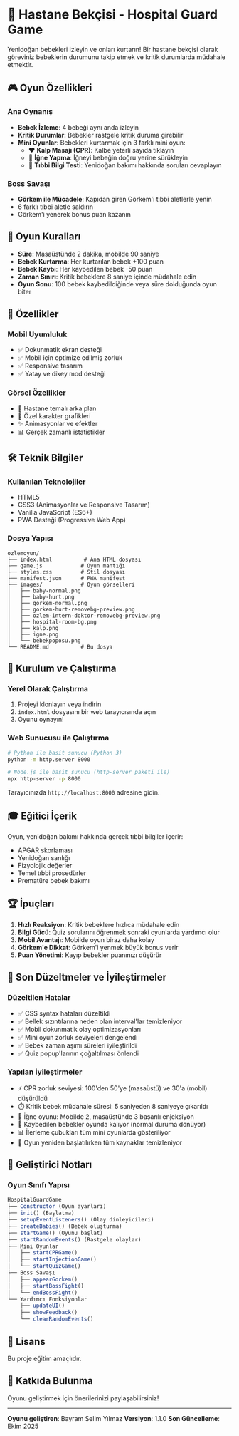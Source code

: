 # 🏥 Hastane Bekçisi - Hospital Guard Game

Yenidoğan bebekleri izleyin ve onları kurtarın! Bir hastane bekçisi olarak göreviniz bebeklerin durumunu takip etmek ve kritik durumlarda müdahale etmektir.

## 🎮 Oyun Özellikleri

### Ana Oynanış
- **Bebek İzleme**: 4 bebeği aynı anda izleyin
- **Kritik Durumlar**: Bebekler rastgele kritik duruma girebilir
- **Mini Oyunlar**: Bebekleri kurtarmak için 3 farklı mini oyun:
  - ❤️ **Kalp Masajı (CPR)**: Kalbe yeterli sayıda tıklayın
  - 💉 **İğne Yapma**: İğneyi bebeğin doğru yerine sürükleyin
  - 🧠 **Tıbbi Bilgi Testi**: Yenidoğan bakımı hakkında soruları cevaplayın

### Boss Savaşı
- **Görkem ile Mücadele**: Kapıdan giren Görkem'i tıbbi aletlerle yenin
- 6 farklı tıbbi aletle saldırın
- Görkem'i yenerek bonus puan kazanın

## 🎯 Oyun Kuralları

- **Süre**: Masaüstünde 2 dakika, mobilde 90 saniye
- **Bebek Kurtarma**: Her kurtarılan bebek +100 puan
- **Bebek Kaybı**: Her kaybedilen bebek -50 puan
- **Zaman Sınırı**: Kritik bebeklere 8 saniye içinde müdahale edin
- **Oyun Sonu**: 100 bebek kaybedildiğinde veya süre dolduğunda oyun biter

## 🎨 Özellikler

### Mobil Uyumluluk
- ✅ Dokunmatik ekran desteği
- ✅ Mobil için optimize edilmiş zorluk
- ✅ Responsive tasarım
- ✅ Yatay ve dikey mod desteği

### Görsel Özellikler
- 🏥 Hastane temalı arka plan
- 🎨 Özel karakter grafikleri
- ✨ Animasyonlar ve efektler
- 📊 Gerçek zamanlı istatistikler

## 🛠️ Teknik Bilgiler

### Kullanılan Teknolojiler
- HTML5
- CSS3 (Animasyonlar ve Responsive Tasarım)
- Vanilla JavaScript (ES6+)
- PWA Desteği (Progressive Web App)

### Dosya Yapısı
```
ozlemoyun/
├── index.html          # Ana HTML dosyası
├── game.js            # Oyun mantığı
├── styles.css         # Stil dosyası
├── manifest.json      # PWA manifest
├── images/            # Oyun görselleri
│   ├── baby-normal.png
│   ├── baby-hurt.png
│   ├── gorkem-normal.png
│   ├── gorkem-hurt-removebg-preview.png
│   ├── ozlem-intern-doktor-removebg-preview.png
│   ├── hospital-room-bg.png
│   ├── kalp.png
│   ├── igne.png
│   └── bebekpoposu.png
└── README.md          # Bu dosya
```

## 🚀 Kurulum ve Çalıştırma

### Yerel Olarak Çalıştırma
1. Projeyi klonlayın veya indirin
2. `index.html` dosyasını bir web tarayıcısında açın
3. Oyunu oynayın!

### Web Sunucusu ile Çalıştırma
```bash
# Python ile basit sunucu (Python 3)
python -m http.server 8000

# Node.js ile basit sunucu (http-server paketi ile)
npx http-server -p 8000
```

Tarayıcınızda `http://localhost:8000` adresine gidin.

## 🎓 Eğitici İçerik

Oyun, yenidoğan bakımı hakkında gerçek tıbbi bilgiler içerir:
- APGAR skorlaması
- Yenidoğan sarılığı
- Fizyolojik değerler
- Temel tıbbi prosedürler
- Prematüre bebek bakımı

## 🏆 İpuçları

1. **Hızlı Reaksiyon**: Kritik bebeklere hızlıca müdahale edin
2. **Bilgi Gücü**: Quiz sorularını öğrenmek sonraki oyunlarda yardımcı olur
3. **Mobil Avantajı**: Mobilde oyun biraz daha kolay
4. **Görkem'e Dikkat**: Görkem'i yenmek büyük bonus verir
5. **Puan Yönetimi**: Kayıp bebekler puanınızı düşürür

## 🔧 Son Düzeltmeler ve İyileştirmeler

### Düzeltilen Hatalar
- ✅ CSS syntax hataları düzeltildi
- ✅ Bellek sızıntılarına neden olan interval'lar temizleniyor
- ✅ Mobil dokunmatik olay optimizasyonları
- ✅ Mini oyun zorluk seviyeleri dengelendi
- ✅ Bebek zaman aşımı süreleri iyileştirildi
- ✅ Quiz popup'larının çoğaltılması önlendi

### Yapılan İyileştirmeler
- ⚡ CPR zorluk seviyesi: 100'den 50'ye (masaüstü) ve 30'a (mobil) düşürüldü
- ⏱️ Kritik bebek müdahale süresi: 5 saniyeden 8 saniyeye çıkarıldı
- 💉 İğne oyunu: Mobilde 2, masaüstünde 3 başarılı enjeksiyon
- 🔄 Kaybedilen bebekler oyunda kalıyor (normal duruma dönüyor)
- 📊 İlerleme çubukları tüm mini oyunlarda gösteriliyor
- 🧹 Oyun yeniden başlatılırken tüm kaynaklar temizleniyor

## 📝 Geliştirici Notları

### Oyun Sınıfı Yapısı
```javascript
HospitalGuardGame
├── Constructor (Oyun ayarları)
├── init() (Başlatma)
├── setupEventListeners() (Olay dinleyicileri)
├── createBabies() (Bebek oluşturma)
├── startGame() (Oyunu başlat)
├── startRandomEvents() (Rastgele olaylar)
├── Mini Oyunlar
│   ├── startCPRGame()
│   ├── startInjectionGame()
│   └── startQuizGame()
├── Boss Savaşı
│   ├── appearGorkem()
│   ├── startBossFight()
│   └── endBossFight()
└── Yardımcı Fonksiyonlar
    ├── updateUI()
    ├── showFeedback()
    └── clearRandomEvents()
```

## 📄 Lisans

Bu proje eğitim amaçlıdır.

## 🤝 Katkıda Bulunma

Oyunu geliştirmek için önerilerinizi paylaşabilirsiniz!

---

**Oyunu geliştiren**: Bayram Selim Yılmaz
**Versiyon**: 1.1.0
**Son Güncelleme**: Ekim 2025
